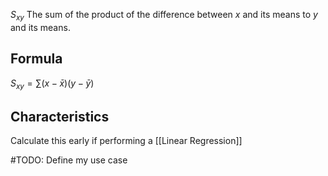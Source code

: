 $S_{xy}$
The sum of the product of the difference between $x$ and its means to $y$ and its means.

## Formula
$S_{xy} = ∑(x-\bar{x})(y-\bar{y})$

## Characteristics
Calculate this early if performing a [[Linear Regression]]

#TODO: Define my use case